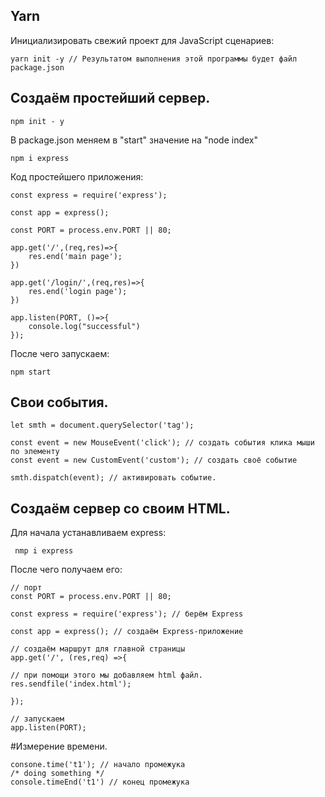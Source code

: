 ## Yarn

Инициализировать свежий проект для JavaScript сценариев:

    yarn init -y // Результатом выполнения этой программы будет файл package.json
    

## Создаём простейший сервер.

    npm init - y
    
В package.json меняем в "start" значение на "node index"
    
    npm i express
    
Код простейшего приложения:
    
    const express = require('express');

    const app = express();
    
    const PORT = process.env.PORT || 80;
    
    app.get('/',(req,res)=>{
        res.end('main page');
    })
    
    app.get('/login/',(req,res)=>{
        res.end('login page');
    })
    
    app.listen(PORT, ()=>{
        console.log("successful")
    });
    
    
 После чего запускаем:
 
    npm start

## Свои события.

    let smth = document.querySelector('tag');

    const event = new MouseEvent('click'); // создать события клика мыши по элементу
    const event = new CustomEvent('custom'); // создать своё событие

    smth.dispatch(event); // активировать событие.

## Создаём сервер со своим HTML.

Для начала устанавливаем express:

     nmp i express
     
 После чего получаем его:
 
    // порт
    const PORT = process.env.PORT || 80;
    
    const express = require('express'); // берём Express
    
    const app = express(); // создаём Express-приложение
    
    // создаём маршрут для главной страницы
    app.get('/', (res,req) =>{
    
    // при помощи этого мы добавляем html файл.
    res.sendfile('index.html');
    
    });
     
    // запускаем
    app.listen(PORT);
    
    
 #Измерение времени.
 
    consone.time('t1'); // начало промежука
    /* doing something */
    console.timeEnd('t1') // конец промежука
    
    
